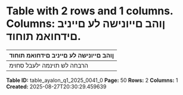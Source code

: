 # Table with 2 rows and 1 columns. Columns: ןוהב םייונישה לע םייניב םידחואמ תוחוד.

| ןוהב םייונישה לע םייניב םידחואמ תוחוד |
|---|
| הרבחה לש תוינמה ילעבל סחוימ |

**Table ID:** table_ayalon_q1_2025_0041_0
**Page:** 50
**Rows:** 2
**Columns:** 1
**Created:** 2025-08-27T20:30:29.459639
